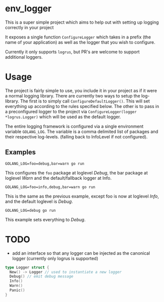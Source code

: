 # env_logger

This is a super simple project which aims to help out with setting up logging correctly in your project

It exposes a single function `ConfigureLogger` which takes in a prefix (the name of your application)
as well as the logger that you wish to configure.

Currently it only supports `logrus`, but PR's are welcome to support additional loggers.

# Usage

The project is fairly simple to use, you include it in your project as if it were a normal logging library.
There are currently two ways to setup the log-library. The first is to simply call `ConfigureDefaultLogger()`.
This will set everything up according to the rules specified below. The other is to pass in a preconfigured logger
to the project via `ConfigureLogger(logger *logrus.Logger)` which will be used as the default logger.

The entire logging framework is configured via a single environment variable `GOLANG_LOG`. The variable is a comma delimited list
of packages and their respective log-levels. (falling back to InfoLevel if not configured).

## Examples

``` shell
GOLANG_LOG=foo=debug,bar=warn go run
```

This configures the `foo` package at loglevel _Debug_, the bar package at loglevel _Warn_ and the default/fallback logger at Info.

``` shell
GOLANG_LOG=foo=info,debug,bar=warn go run
```

This is the same as the previous example, except foo is now at loglevel _Info_, and the default loglevel is _Debug_.

``` shell
GOLANG_LOG=debug go run
```

This example sets everything to _Debug_.


# TODO

- add an interface so that any logger can be injected as the canonical logger (currently only logrus is supported)

``` go
type Logger struct {
  New() -> Logger // used to instantiate a new logger
  Debug() // emit debug message
  Info()
  Warn()
  Panic()
}
```
